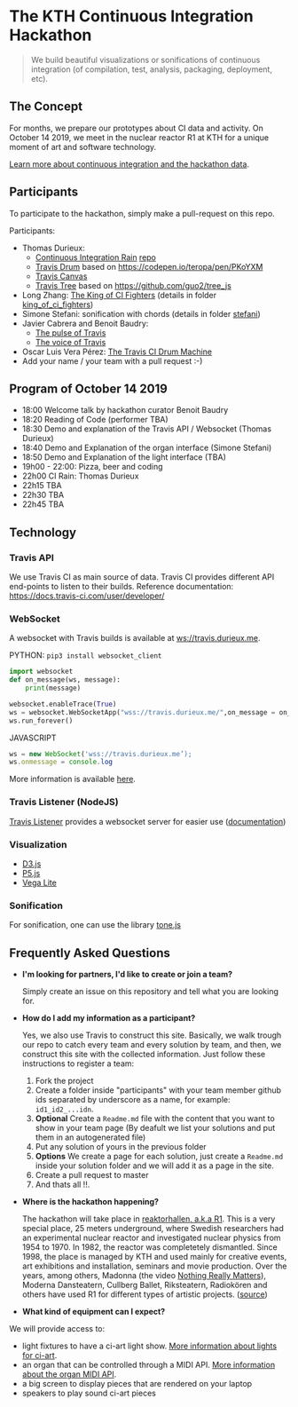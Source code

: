 # The KTH Continuous Integration Hackathon

> We build beautiful visualizations or sonifications of continuous integration (of compilation, test, analysis, packaging, deployment, etc).

## The Concept

For months, we prepare our prototypes about CI data and activity. On October 14 2019, we meet in the nuclear reactor R1 at KTH for a unique moment of art and software technology.

[Learn more about continuous integration and the hackathon data]().

## Participants

To participate to the hackathon, simply make a pull-request on this repo.

Participants:

- Thomas Durieux: 
    * [Continuous Integration Rain](https://travis.durieux.me/rain.html) [repo](https://travis-ci.com/tdurieux/travis-listener/)
    * [Travis Drum](https://kth.github.io/ci-hackathon/solutions/tdurieux_drum_tdurieux) based on https://codepen.io/teropa/pen/PKoYXM
    * [Travis Canvas](https://travis.durieux.me/canvas.html) 
    * [Travis Tree](https://travis.durieux.me/tree/) based on https://github.com/guo2/tree_js
- Long Zhang: [The King of CI Fighters](https://youtu.be/94_OSJQFY9Q) (details in folder [king_of_ci_fighters](king_of_ci_fighters))
- Simone Stefani: sonification with chords (details in folder [stefani](stefani))
- Javier Cabrera and Benoit Baudry: 
    * [The pulse of Travis](https://kth.github.io/ci-hackathon/solutions/Jacarte_bbaudry_pulse_of_travis)
    * [The voice of Travis](https://kth.github.io/ci-hackathon/solutions/Jacarte_bbaudry_voice_of_travis) 
- Oscar Luis Vera Pérez: [The Travis CI Drum Machine](https://kth.github.io/ci-hackathon/solutions/oscarlvp_drum-machine.html)
- Add your name / your team with a pull request :-)

## Program of October 14 2019

- 18:00 Welcome talk by hackathon curator Benoit Baudry
- 18:20 Reading of Code (performer TBA)
- 18:30 Demo and explanation of the Travis API / Websocket (Thomas Durieux)
- 18:40 Demo and Explanation of the organ interface (Simone Stefani)
- 18:50 Demo and Explanation of the light interface (TBA)
- 19h00 - 22:00: Pizza, beer and coding
- 22h00 CI Rain: Thomas Durieux
- 22h15 TBA
- 22h30 TBA
- 22h45 TBA

## Technology

### Travis API

We use Travis CI as main source of data. Travis CI provides different API end-points to listen to their builds. Reference documentation: <https://docs.travis-ci.com/user/developer/>

### WebSocket

A websocket with Travis builds is available at <ws://travis.durieux.me>.

PYTHON: `pip3 install websocket_client`

```python
import websocket
def on_message(ws, message):
    print(message)

websocket.enableTrace(True)
ws = websocket.WebSocketApp("wss://travis.durieux.me/",on_message = on_message)
ws.run_forever()
```

JAVASCRIPT

```js
ws = new WebSocket('wss://travis.durieux.me’);
ws.onmessage = console.log
```

More information is available [here](https://github.com/KTH/ci-hackathon/blob/master/ci-ws-documentation.md).

### Travis Listener (NodeJS)

[Travis Listener](https://github.com/tdurieux/travis-listener) provides a websocket server for easier use ([documentation](https://durieux.me/projects/travis_listener.html))

### Visualization

- [D3.js](https://d3js.org/)
- [P5.js](https://p5js.org/)
- [Vega Lite](https://vega.github.io/vega-lite/)

### Sonification

For sonification, one can use the library [tone.js](https://tonejs.github.io/)

## Frequently Asked Questions

- **I'm looking for partners, I'd like to create or join a team?**

  Simply create an issue on this repository and tell what you are looking for.

- **How do I add my information as a participant?**

   Yes, we also use Travis to construct this site. Basically, we walk trough our repo to catch every team and every solution by team, and then, we construct this site with the collected information. Just follow these instructions to register a team:
   1. Fork the project
   2. Create a folder inside "participants" with your team member github ids separated by underscore as a name, for example: ```id1_id2_...idn```.
   4. **Optional** Create a ```Readme.md``` file with the content that you want to show in your team page (By deafult we list your solutions and put them in an autogenerated file)
   3. Put any solution of yours in the previous folder
   5. **Options** We create a page for each solution, just create a ```Readme.md``` inside your solution folder and we will add it as a page in the site.
   6. Create a pull request to master
   7. And thats all !!.
   
- **Where is the hackathon happening?**

  The hackathon will take place in [reaktorhallen, a.k.a R1](https://www.r1.kth.se/). This is a very special place, 25 meters underground, where Swedish researchers had an experimental nuclear reactor and investigated nuclear physics from 1954 to 1970. In 1982, the reactor was completetely dismantled. Since 1998, the place is managed by KTH and used mainly for creative events, art exhibitions and installation, seminars and movie production. Over the years, among others, Madonna (the video [Nothing Really Matters](https://www.youtube.com/watch?v=cAVx9RKaLPU)), Moderna Dansteatern, Cullberg Ballet, Riksteatern, Radiokören and others have used R1 for different types of artistic projects. ([source](https://openhousestockholm.se/objekt/reaktorhallen-r1-2/))
  
- **What kind of equipment can I expect?**

We will provide access to:

   - light fixtures to have a ci-art light show. [More information about lights for ci-art](https://kth.github.io/ci-hackathon/lights.html).
   - an organ that can be controlled through a MIDI API. [More information about the organ MIDI API]().
   - a big screen to display pieces that are rendered on your laptop
   - speakers to play sound ci-art pieces


